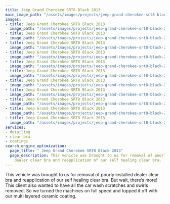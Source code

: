 ```yaml
---
title: Jeep Grand Cherokee SRT8 Black 2013
main_image_path: "/assets/images/projects/jeep-grand-cherokee-srt8-black-2013/20150101_162517.jpg"
images:
- title: Jeep Grand Cherokee SRT8 Black 2013
  image_path: "/assets/images/projects/jeep-grand-cherokee-srt8-black-2013/20150101_162529.jpg"
- title: Jeep Grand Cherokee SRT8 Black 2013
  image_path: "/assets/images/projects/jeep-grand-cherokee-srt8-black-2013/20150101_162542.jpg"
- title: Jeep Grand Cherokee SRT8 Black 2013
  image_path: "/assets/images/projects/jeep-grand-cherokee-srt8-black-2013/20150101_162555.jpg"
- title: Jeep Grand Cherokee SRT8 Black 2013
  image_path: "/assets/images/projects/jeep-grand-cherokee-srt8-black-2013/20150101_162659.jpg"
- title: Jeep Grand Cherokee SRT8 Black 2013
  image_path: "/assets/images/projects/jeep-grand-cherokee-srt8-black-2013/20150101_162716.jpg"
- title: Jeep Grand Cherokee SRT8 Black 2013
  image_path: "/assets/images/projects/jeep-grand-cherokee-srt8-black-2013/20150101_162806.jpg"
- title: Jeep Grand Cherokee SRT8 Black 2013
  image_path: "/assets/images/projects/jeep-grand-cherokee-srt8-black-2013/20150101_162926.jpg"
- title: Jeep Grand Cherokee SRT8 Black 2013
  image_path: "/assets/images/projects/jeep-grand-cherokee-srt8-black-2013/20150101_162938.jpg"
- title: Jeep Grand Cherokee SRT8 Black 2013
  image_path: "/assets/images/projects/jeep-grand-cherokee-srt8-black-2013/20150101_162947.jpg"
- title: Jeep Grand Cherokee SRT8 Black 2013
  image_path: "/assets/images/projects/jeep-grand-cherokee-srt8-black-2013/20150101_163005.jpg"
- title: Jeep Grand Cherokee SRT8 Black 2013
  image_path: "/assets/images/projects/jeep-grand-cherokee-srt8-black-2013/20150107_135800.jpg"
services:
- detailing
- clear-bra
- coatings
search_engine_optimization:
  page_title: " Jeep Grand Cherokee SRT8 Black 2013"
  page_description: This vehicle was brought to us for removal of poorly installed
    dealer clear bra and reapplication of our self healing clear bra.
---
```


This vehicle was brought to us for removal of poorly installed dealer clear bra and reapplication of our self healing clear bra. But wait, there’s more! This client also wanted to have all the car wash scratches and swirls removed. So we turned the machines on full speed and topped it off with our multi layered ceramic coating.
